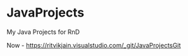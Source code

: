 # JavaProjects
My Java Projects for RnD

Now - https://ritvikjain.visualstudio.com/_git/JavaProjectsGit
